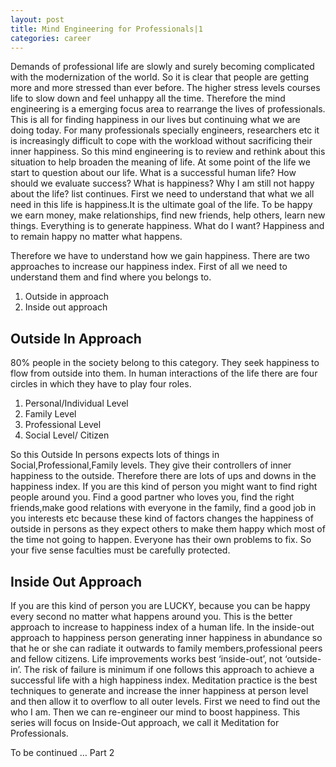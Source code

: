 ```yaml
---
layout: post
title: Mind Engineering for Professionals|1
categories: career
---
```


Demands of professional life are slowly and surely becoming complicated with the modernization of the world. So it is clear that people are getting more and more stressed than ever before. The higher stress levels courses life to slow down and feel unhappy all the time. Therefore the mind engineering is a emerging focus area to rearrange the lives of professionals. This is all for finding happiness in our lives but continuing what we are doing today.
For many professionals specially engineers, researchers etc it is increasingly difficult to cope with the workload without sacrificing their inner happiness. So this mind engineering is to review and rethink about this situation to help broaden the meaning of life.
At some point of the life we start to question about our life. What is a successful human life? How should we evaluate success? What is happiness? Why I am still not happy about the life? list continues. First we need to understand that what we all need in this life is happiness.It is the ultimate goal of the life. To be happy we earn money, make relationships, find new friends, help others, learn new things. Everything is to generate happiness.
What do I want? Happiness and to remain happy no matter what happens.

Therefore we have to understand how we gain happiness.
There are two approaches to increase our happiness index. First of all we need to understand them and find where you belongs to.
1. Outside in approach
2. Inside out approach

Outside In Approach
-------------------

80% people in the society belong to this category. They seek happiness to flow from outside into them. In human interactions of the life there are four circles in which they have to play four roles.
1. Personal/Individual Level
2. Family Level
3. Professional Level
4. Social Level/ Citizen

So this Outside In persons expects lots of things in Social,Professional,Family levels. They give their controllers of inner happiness to the outside. Therefore there are lots of ups and downs in the happiness index. If you are this kind of person you might want to find right people around you. Find a good partner who loves you, find the right friends,make good relations with everyone in the family, find a good job in you interests etc because these kind of factors changes the happiness of outside in persons as they expect others to make them happy which most of the time not going to happen. Everyone has their own problems to fix. So your five sense faculties must be carefully protected.

Inside Out Approach
-------------------

If you are this kind of person you are LUCKY, because you can be happy every second no matter what happens around you. This is the better approach to increase to happiness index of a human life. In the inside-out approach to happiness person generating inner happiness in abundance so that he or she can radiate it outwards to family members,professional peers and fellow citizens. Life improvements works best ‘inside-out’, not ‘outside-in’. The risk of failure is minimum if one follows this approach to achieve a successful life with a high happiness index. Meditation practice is the best techniques to generate and increase the inner happiness at person level and then allow it to overflow to all outer levels.
First we need to find out the who I am. Then we can re-engineer our mind to boost happiness.
This series will focus on Inside-Out approach, we call it Meditation for Professionals.

To be continued … Part 2
